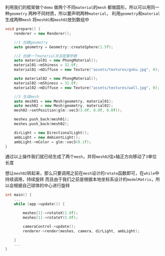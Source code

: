 利用我们的框架做个`demo`
做两个不同`material`的`mesh`
都做圆形，所以可以用同一种`geometry`
两种不同材质，所以要声明两种`material`，
利用`geometry`和`material`生成两种`mesh`
将`mesh01`和`mesh02`放到数组中
```cpp
void prepare() {
    renderer = new Renderer();

    //1 创建geometry
    auto geometry = Geometry::createSphere(1.5f);

    //2 创建一个material并且配置参数
    auto material01 = new PhongMaterial();
    material01->mShiness = 32.0f;
    material01->mDiffuse = new Texture("assets/textures/goku.jpg", 0);

    auto material02 = new PhongMaterial();
    material02->mShiness = 32.0f;
    material02->mDiffuse = new Texture("assets/textures/wall.jpg", 0);

    //3 生成mesh
    auto mesh01 = new Mesh(geometry, material01);
    auto mesh02 = new Mesh(geometry, material02);
    mesh02->setPosition(glm::vec3(3.0f, 0.0f, 0.0f));

    meshes.push_back(mesh01);
    meshes.push_back(mesh02);

    dirLight = new DirectionalLight();
    ambLight = new AmbientLight();
    ambLight->mColor = glm::vec3(0.1f);
}
```
通过以上操作我们就已经生成了两个`mesh`，并将`mesh02`往`x`轴正方向移动了`3`单位长度

想让`mesh02`转起来，那么只要调用之前在`mesh`设计的`rotate`函数即可，在`while`中持续调用，持续旋转
而且由于我们之前是根据本地坐标系设计的`modelMatrix`，所以会根据自己球体的中心进行旋转
```cpp
int main() {
	...
    while (app->update()) {

        meshes[1]->rotateX(1.0f);
        meshes[1]->rotateY(5.0f);

        cameraControl->update();
        renderer->render(meshes, camera, dirLight, ambLight);

    }
	...
}
```
<!--stackedit_data:
eyJoaXN0b3J5IjpbMjAzOTYzMjE4MSwxMDEzMzkzMTMxLDE3OD
g3NTc4MzNdfQ==
-->